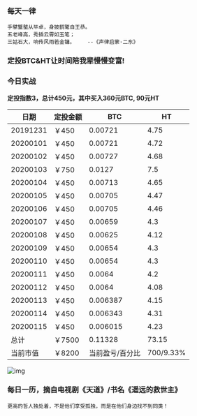 ### 每天一律

```text
手擘蟹螯从毕卓，身披鹤氅自王恭。
五老峰高，秀插云霄如玉笔；
三姑石大，响传风雨若金镛。    --《声律启蒙·二东》
```

### 定投BTC&HT让时间陪我辈慢慢变富!

### 今日实战

**定投指数3，总计450元，其中买入360元BTC, 90元HT**

| 日期     | 定投金额 | BTC             | HT        |
| -------- | -------- | --------------- | --------- |
| 20191231 | ￥450    | 0.00721         | 4.75      |
| 20200101 | ￥450    | 0.00721         | 4.72      |
| 20200102 | ￥450    | 0.00727         | 4.68      |
| 20200103 | ￥750    | 0.0127          | 7.5       |
| 20200104 | ￥450    | 0.00713         | 4.65      |
| 20200105 | ￥450    | 0.00705         | 4.47      |
| 20200106 | ￥450    | 0.00705         | 4.46      |
| 20200107 | ￥450    | 0.00659         | 4.3       |
| 20200108 | ￥450    | 0.00625         | 4.12      |
| 20200109 | ￥450    | 0.00654         | 4.3       |
| 20200110 | ￥450    | 0.00654         | 4.3       |
| 20200111 | ￥450    | 0.0064          | 4.2       |
| 20200112 | ￥450    | 0.0064          | 4.08      |
| 20200113 | ￥450    | 0.006387        | 4.15      |
| 20200114 | ￥450    | 0.006343        | 4.31      |
| 20200115 | ￥450    | 0.006015        | 4.23      |
| 总计     | ￥7500   | 0.11328         | 73.15     |
| 当前市值 | ￥8200   | 当前盈亏/百分比 | 700/9.33% |

![img](https://oss02.bihu.com/image/20200115/25c9163275a1f16f322c01eb857a85a6_G4YDIKRYG4ZA.jpg)

### 每日一历，摘自电视剧《天道》/书名《遥远的救世主》

```text
更高的哲人独处着，不是他们享受孤独，而是在他们身边找不到同类！
```